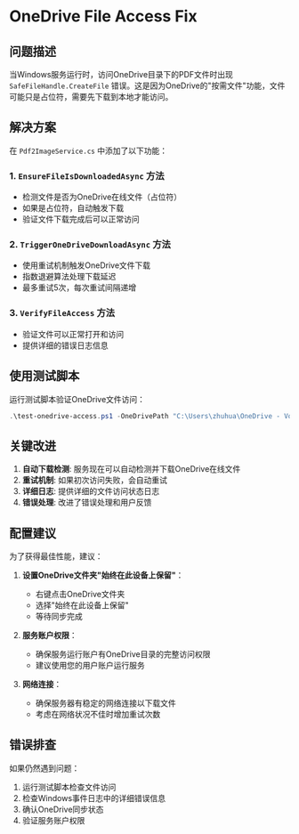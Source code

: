 # OneDrive File Access Fix

## 问题描述
当Windows服务运行时，访问OneDrive目录下的PDF文件时出现 `SafeFileHandle.CreateFile` 错误。这是因为OneDrive的"按需文件"功能，文件可能只是占位符，需要先下载到本地才能访问。

## 解决方案
在 `Pdf2ImageService.cs` 中添加了以下功能：

### 1. `EnsureFileIsDownloadedAsync` 方法
- 检测文件是否为OneDrive在线文件（占位符）
- 如果是占位符，自动触发下载
- 验证文件下载完成后可以正常访问

### 2. `TriggerOneDriveDownloadAsync` 方法
- 使用重试机制触发OneDrive文件下载
- 指数退避算法处理下载延迟
- 最多重试5次，每次重试间隔递增

### 3. `VerifyFileAccess` 方法
- 验证文件可以正常打开和访问
- 提供详细的错误日志信息

## 使用测试脚本
运行测试脚本验证OneDrive文件访问：

```powershell
.\test-onedrive-access.ps1 -OneDrivePath "C:\Users\zhuhua\OneDrive - Voith Group of Companies\RPA, VPC Controlling's files - ICS_spot_check"
```

## 关键改进
1. **自动下载检测**: 服务现在可以自动检测并下载OneDrive在线文件
2. **重试机制**: 如果初次访问失败，会自动重试
3. **详细日志**: 提供详细的文件访问状态日志
4. **错误处理**: 改进了错误处理和用户反馈

## 配置建议
为了获得最佳性能，建议：

1. **设置OneDrive文件夹"始终在此设备上保留"**：
   - 右键点击OneDrive文件夹
   - 选择"始终在此设备上保留"
   - 等待同步完成

2. **服务账户权限**：
   - 确保服务运行账户有OneDrive目录的完整访问权限
   - 建议使用您的用户账户运行服务

3. **网络连接**：
   - 确保服务器有稳定的网络连接以下载文件
   - 考虑在网络状况不佳时增加重试次数

## 错误排查
如果仍然遇到问题：

1. 运行测试脚本检查文件访问
2. 检查Windows事件日志中的详细错误信息
3. 确认OneDrive同步状态
4. 验证服务账户权限
